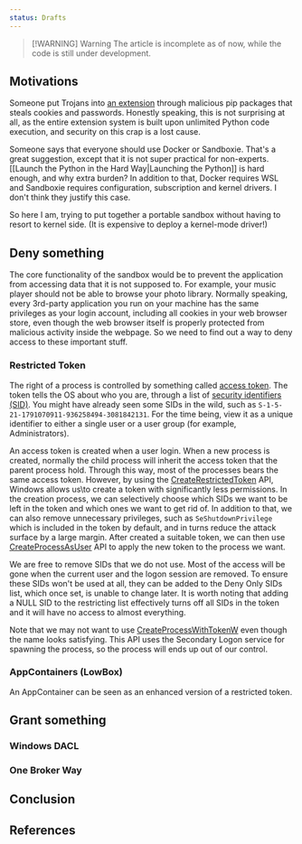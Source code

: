 ```yaml
---
status: Drafts
---
```

> [!WARNING] Warning
> The article is incomplete as of now, while the code is still under development.

## Motivations

Someone put Trojans into [an extension][1] through malicious pip packages that steals cookies and passwords. Honestly speaking, this is not surprising at all, as the entire extension system is built upon unlimited Python code execution, and security on this crap is a lost cause. 

Someone says that everyone should use Docker or Sandboxie. That's a great suggestion, except that it is not super practical for non-experts. [[Launch the Python in the Hard Way|Launching the Python]] is hard enough, and why extra burden? In addition to that, Docker requires WSL and Sandboxie requires configuration, subscription and kernel drivers. I don't think they justify this case.

So here I am, trying to put together a portable sandbox without having to resort to kernel side. (It is expensive to deploy a kernel-mode driver!)

## Deny something

The core functionality of the sandbox would be to prevent the application from accessing data that it is not supposed to. For example, your music player should not be able to browse your photo library. Normally speaking, every 3rd-party application you run on your machine has the same privileges as your login account, including all cookies in your web browser store, even though the web browser itself is properly protected from malicious activity inside the webpage. So we need to find out a way to deny access to these important stuff.

### Restricted Token

The right of a process is controlled by something called [access token][2]. The token tells the OS about who you are, through a list of [security identifiers (SID)][3]. You might have already seen some SIDs in the wild, such as `S-1-5-21-1791070911-936258494-3081842131`. For the time being, view it as a unique identifier to either a single user or a user group (for example, Administrators). 

An access token is created when a user login. When a new process is created, normally the child process will inherit the access token that the parent process hold. Through this way, most of the processes bears the same access token. However, by using the [CreateRestrictedToken][4] API, Windows allows us\to create a token with significantly less permissions. In the creation process, we can selectively choose which SIDs we want to be left in the token and which ones we want to get rid of. In addition to that, we can also remove unnecessary privileges, such as `SeShutdownPrivilege` which is included in the token by default, and in turns reduce the attack surface by a large margin. After created a suitable token, we can then use [CreateProcessAsUser][5] API to apply the new token to the process we want.

We are free to remove SIDs that we do not use. Most of the access will be gone when the current user and the logon session are removed. To ensure these SIDs won't be used at all, they can be added to the Deny Only SIDs list, which once set, is unable to change later. It is worth noting that adding a NULL SID to the restricting list effectively turns off all SIDs in the token and it will have no access to almost everything.

Note that we may not want to use [CreateProcessWithTokenW][6] even though the name looks satisfying. This API uses the Secondary Logon service for spawning the process, so the process will ends up out of our control.

### AppContainers (LowBox)

An AppContainer can be seen as an enhanced version of a restricted token.

## Grant something

### Windows DACL

### One Broker Way

## Conclusion

## References


[1]: https://www.reddit.com/r/comfyui/comments/1dbls5n/psa_if_youve_used_the_comfyui_llmvision_node_from/
[2]: https://learn.microsoft.com/en-us/windows/win32/secauthz/access-tokens
[3]: https://learn.microsoft.com/en-us/windows/win32/secauthz/security-identifiers
[4]: https://learn.microsoft.com/en-us/windows/win32/api/securitybaseapi/nf-securitybaseapi-createrestrictedtoken
[5]:https://learn.microsoft.com/en-us/windows/win32/api/processthreadsapi/nf-processthreadsapi-createprocessasusera
[6]:https://learn.microsoft.com/en-us/windows/win32/api/winbase/nf-winbase-createprocesswithtokenw